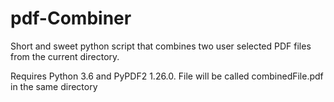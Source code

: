 # pdf-Combiner
Short and sweet python script that combines two user selected PDF files from the current directory.

Requires Python 3.6 and PyPDF2 1.26.0.
File will be called combinedFile.pdf in the same directory
